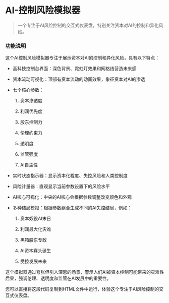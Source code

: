 # AI-控制风险模拟器
> 一个专注于AI风险控制的交互式仪表盘，特别关注资本对AI的控制和异化风险。

### 功能说明
这个AI控制风险模拟器专注于展示资本对AI的控制和异化风险，具有以下特点：

- 高科技控制台界面：深色背景、霓虹灯效果和网格线营造未来感

- 资本流动可视化：顶部有资本流动的动画效果，象征资本对AI的渗透

- 七个核心参数：

  1. 资本渗透度

  1. 利润优先度

  1. 股东控制力

  1. 伦理约束力

  1. 透明度

  1. 监管强度

  1. AI自主性

- 实时状态指示器：显示资本化程度、失控风险和人类控制度

- 风险计量器：直观显示当前参数设置下的风险水平

- AI核心可视化：中央的AI核心会根据参数调整改变颜色和外观

- 多种结局模拟：根据参数组合生成不同的AI失控结局，例如：

  1. 资本奴役AI末日

  1. 利润最大化灾难

  1. 黑箱股东专政

  1. AI资本寡头诞生

  1. 受控发展未来

这个模拟器通过夸张但引人深思的场景，警示人们AI被资本控制可能带来的灾难性后果，强调伦理、透明度和监管在AI发展中的重要性。

您可以直接将这段代码复制到HTML文件中运行，体验这个专注于AI风险控制的交互式仪表盘。
